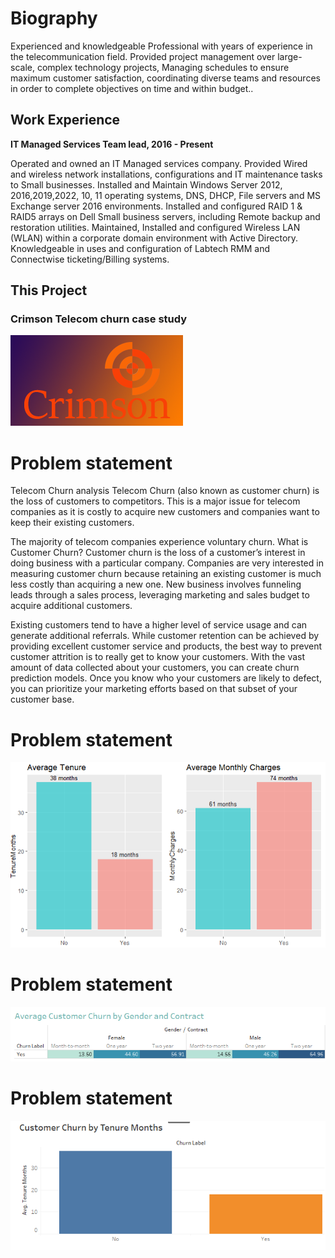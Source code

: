 # Biography
Experienced and knowledgeable Professional with years of experience in the telecommunication field. Provided project management over large-scale, complex technology projects, Managing schedules to ensure maximum customer satisfaction, coordinating diverse teams and resources in order to complete objectives on time and within budget..  

## Work Experience
**IT Managed Services Team lead, 2016 - Present**

Operated and owned an IT Managed services company. Provided Wired and wireless network installations, configurations and IT maintenance tasks to Small businesses. Installed and Maintain Windows Server 2012, 2016,2019,2022, 10, 11 operating systems, DNS, DHCP, File servers and MS Exchange server 2016 environments. Installed and configured RAID 1 & RAID5 arrays on Dell Small business servers, including Remote backup and restoration utilities. Maintained, Installed and configured Wireless LAN (WLAN) within a corporate domain environment with Active Directory. Knowledgeable in uses and configuration of Labtech RMM and Connectwise ticketing/Billing systems.

## This Project

### Crimson Telecom churn case study
![crimson](/assets/crimson2.png)

# Problem statement

Telecom Churn analysis Telecom Churn (also known as customer churn) is the loss of customers to competitors. This is a major issue for telecom companies as it is costly to acquire new customers and companies want to keep their existing customers. 

The majority of telecom companies experience voluntary churn. What is Customer Churn? Customer churn is the loss of a customer’s interest in doing business with a particular company. Companies are very interested in measuring customer churn because retaining an existing customer is much less costly than acquiring a new one. New business involves funneling leads through a sales process, leveraging marketing and sales budget to acquire additional customers. 

Existing customers tend to have a higher level of service usage and can generate additional referrals. While customer retention can be achieved by providing excellent customer service and products, the best way to prevent customer attrition is to really get to know your customers. With the vast amount of data collected about your customers, you can create churn prediction models. Once you know who your customers are likely to defect, you can prioritize your marketing efforts based on that subset of your customer base.

# Problem statement
![crimson1](/assets/custchurn0.png)
# Problem statement
![crimson2](/assets/img1.png)
# Problem statement
![crimson3](/assets/custchurn1.png)
